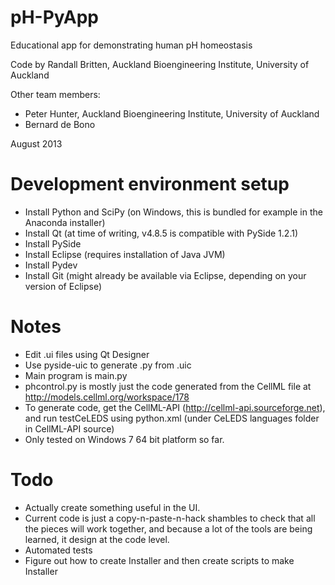 pH-PyApp
========
Educational app for demonstrating human pH homeostasis

Code by Randall Britten, Auckland Bioengineering Institute, University of Auckland

Other team members:
* Peter Hunter, Auckland Bioengineering Institute, University of Auckland
* Bernard de Bono

August 2013

Development environment setup
=============================
* Install Python and SciPy (on Windows, this is bundled for example in the Anaconda installer)
* Install Qt (at time of writing, v4.8.5 is compatible with PySide 1.2.1) 
* Install PySide
* Install Eclipse (requires installation of Java JVM)
* Install Pydev
* Install Git (might already be available via Eclipse, depending on your version of Eclipse)

Notes
=====
* Edit .ui files using Qt Designer
* Use pyside-uic to generate .py from .uic
* Main program is main.py
* phcontrol.py is mostly just the code generated from the CellML file at http://models.cellml.org/workspace/178
* To generate code, get the CellML-API (http://cellml-api.sourceforge.net), and run testCeLEDS using python.xml (under CeLEDS languages folder in CellML-API source)
* Only tested on Windows 7 64 bit platform so far.

Todo
====
* Actually create something useful in the UI.
* Current code is just a copy-n-paste-n-hack shambles to check that all the pieces will work together, and because a lot of the tools are being learned, it design at the code level.
* Automated tests
* Figure out how to create Installer and then create scripts to make Installer



